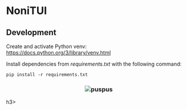 # NoniTUI

## Development

Create and activate Python venv: https://docs.python.org/3/library/venv.html

Install dependencies from *requirements.txt* with the following command:

```
pip install -r requirements.txt
```

<h3 align="center">
  
![puspus](https://media3.giphy.com/media/v1.Y2lkPTc5MGI3NjExcXo0N3Npa2oyZWI4enlib3Bwb25uaGY0MTAxbWg3NmE3Nnk5dHkxNSZlcD12MV9pbnRlcm5hbF9naWZfYnlfaWQmY3Q9Zw/In0Lpu4FVivjISX9HT/giphy.gif)

</h3>h3>
